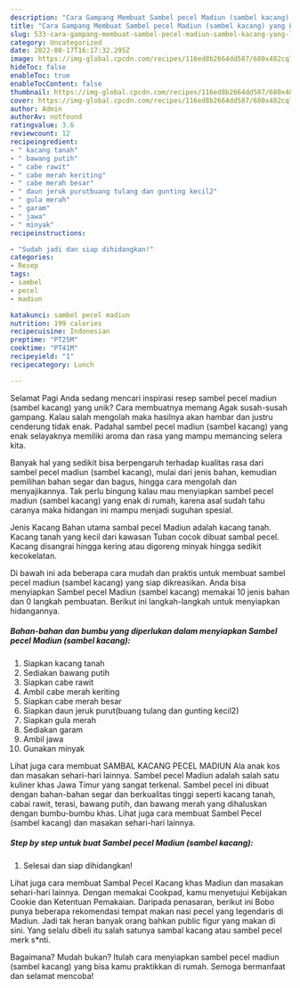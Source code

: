 ```yaml
---
description: "Cara Gampang Membuat Sambel pecel Madiun (sambel kacang) yang Lezat Sekali, Lezat"
title: "Cara Gampang Membuat Sambel pecel Madiun (sambel kacang) yang Lezat Sekali, Lezat"
slug: 533-cara-gampang-membuat-sambel-pecel-madiun-sambel-kacang-yang-lezat-sekali-lezat
category: Uncategorized
date: 2022-08-17T16:17:32.295Z
image: https://img-global.cpcdn.com/recipes/116ed8b2664dd587/680x482cq70/sambel-pecel-madiun-sambel-kacang-foto-resep-utama.jpg
hideToc: false
enableToc: true
enableTocContent: false
thumbnail: https://img-global.cpcdn.com/recipes/116ed8b2664dd587/680x482cq70/sambel-pecel-madiun-sambel-kacang-foto-resep-utama.jpg
cover: https://img-global.cpcdn.com/recipes/116ed8b2664dd587/680x482cq70/sambel-pecel-madiun-sambel-kacang-foto-resep-utama.jpg
author: Admin
authorAv: notfound
ratingvalue: 3.6
reviewcount: 12
recipeingredient:
- " kacang tanah"
- " bawang putih"
- " cabe rawit"
- " cabe merah keriting"
- " cabe merah besar"
- " daun jeruk purutbuang tulang dan gunting kecil2"
- " gula merah"
- " garam"
- " jawa"
- " minyak"
recipeinstructions:

- "Sudah jadi dan siap dihidangkan!"
categories:
- Resep
tags:
- sambel
- pecel
- madiun

katakunci: sambel pecel madiun 
nutrition: 199 calories
recipecuisine: Indonesian
preptime: "PT25M"
cooktime: "PT41M"
recipeyield: "1"
recipecategory: Lunch

---
```



Selamat Pagi Anda sedang mencari inspirasi resep sambel pecel madiun (sambel kacang) yang unik? Cara membuatnya memang Agak susah-susah gampang. Kalau salah mengolah maka hasilnya akan hambar dan justru cenderung tidak enak. Padahal sambel pecel madiun (sambel kacang) yang enak selayaknya memiliki aroma dan rasa yang mampu memancing selera kita.


Banyak hal yang sedikit bisa berpengaruh terhadap kualitas rasa dari sambel pecel madiun (sambel kacang), mulai dari jenis bahan, kemudian pemilihan bahan segar dan bagus, hingga cara mengolah dan menyajikannya. Tak perlu bingung kalau mau menyiapkan sambel pecel madiun (sambel kacang) yang enak di rumah, karena asal sudah tahu caranya maka hidangan ini mampu menjadi suguhan spesial.

Jenis Kacang Bahan utama sambal pecel Madiun adalah kacang tanah. Kacang tanah yang kecil dari kawasan Tuban cocok dibuat sambal pecel. Kacang disangrai hingga kering atau digoreng minyak hingga sedikit kecokelatan.


Di bawah ini ada beberapa cara mudah dan praktis untuk membuat sambel pecel madiun (sambel kacang) yang siap dikreasikan. Anda bisa menyiapkan Sambel pecel Madiun (sambel kacang) memakai 10 jenis bahan dan 0 langkah pembuatan. Berikut ini langkah-langkah untuk menyiapkan hidangannya.

<!--inarticleads1-->

##### Bahan-bahan dan bumbu yang diperlukan dalam menyiapkan Sambel pecel Madiun (sambel kacang):

1. Siapkan  kacang tanah
1. Sediakan  bawang putih
1. Siapkan  cabe rawit
1. Ambil  cabe merah keriting
1. Siapkan  cabe merah besar
1. Siapkan  daun jeruk purut(buang tulang dan gunting kecil2)
1. Siapkan  gula merah
1. Sediakan  garam
1. Ambil  jawa
1. Gunakan  minyak


Lihat juga cara membuat SAMBAL KACANG PECEL MADIUN Ala anak kos dan masakan sehari-hari lainnya. Sambel pecel Madiun adalah salah satu kuliner khas Jawa Timur yang sangat terkenal. Sambel pecel ini dibuat dengan bahan-bahan segar dan berkualitas tinggi seperti kacang tanah, cabai rawit, terasi, bawang putih, dan bawang merah yang dihaluskan dengan bumbu-bumbu khas. Lihat juga cara membuat Sambel Pecel (sambel kacang) dan masakan sehari-hari lainnya. 

<!--inarticleads2-->

##### Step by step untuk buat Sambel pecel Madiun (sambel kacang):


1. Selesai dan siap dihidangkan!

Lihat juga cara membuat Sambal Pecel Kacang khas Madiun dan masakan sehari-hari lainnya. Dengan memakai Cookpad, kamu menyetujui Kebijakan Cookie dan Ketentuan Pemakaian. Daripada penasaran, berikut ini Bobo punya beberapa rekomendasi tempat makan nasi pecel yang legendaris di Madiun. Jadi tak heran banyak orang bahkan public figur yang makan di sini. Yang selalu dibeli itu salah satunya sambal kacang atau sambel pecel merk s*nti. 

Bagaimana? Mudah bukan? Itulah cara menyiapkan sambel pecel madiun (sambel kacang) yang bisa kamu praktikkan di rumah. Semoga bermanfaat dan selamat mencoba!

